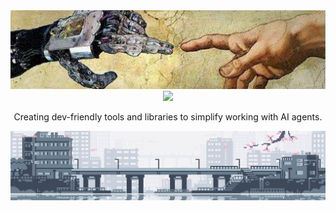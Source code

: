 <div align="center">
<img src="./hybrid_intelligence.jfif">

<a href="https://github.com/synacktraa">
    <img src="https://github-stats-alpha.vercel.app/api?username=synacktraa&cc=000000&tc=F79E1E&ic=fff&bc=0000" width=550px>
</a>

Creating dev-friendly tools and libraries to simplify working with AI agents.

<img src="./scenery.gif">
</div>
